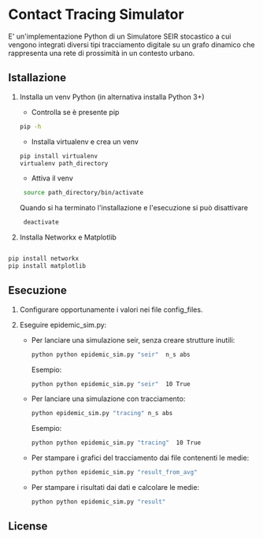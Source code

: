 # Contact Tracing Simulator

E' un'implementazione Python di un Simulatore SEIR stocastico a cui vengono integrati diversi tipi tracciamento digitale su un grafo dinamico che rappresenta una rete di prossimità in un contesto urbano.

## Istallazione

1. Installa un venv Python (in alternativa installa Python 3+)
   - Controlla se è presente pip

    ```bash  
    pip -h  
    ```
   - Installa virtualenv e crea un venv
    
    ```bash   
    pip install virtualenv
    virtualenv path_directory
    ```
   - Attiva il venv
   ```bash   
    source path_directory/bin/activate
    ```

   Quando si ha terminato l'installazione e l'esecuzione si può disattivare
   ```bash   
    deactivate
    ```
   
2. Installa Networkx e Matplotlib
```bash

pip install networkx
pip install matplotlib
```

## Esecuzione
1. Configurare opportunamente i valori nei file config_files.

2. Eseguire epidemic_sim.py:
   
    - Per lanciare una simulazione seir, senza creare strutture inutili:
        ```bash
        python python epidemic_sim.py "seir"  n_s abs
        ```
        Esempio:
        ```bash
        python python epidemic_sim.py "seir"  10 True
        ```

    - Per lanciare una simulazione con tracciamento:
        ```bash
        python epidemic_sim.py "tracing" n_s abs
        ```
        Esempio:
        ```bash
        python python epidemic_sim.py "tracing"  10 True
        ```
   
    - Per stampare i grafici del tracciamento dai file contenenti le medie:
        ```bash
        python python epidemic_sim.py "result_from_avg"

    - Per stampare i risultati dai dati e calcolare le medie:
        ```bash
        python python epidemic_sim.py "result"
        ```
## License
